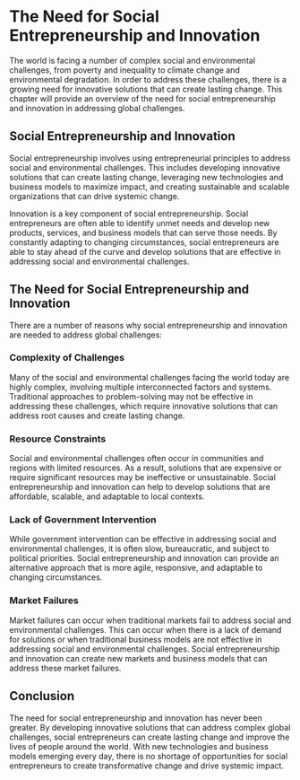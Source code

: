 The Need for Social Entrepreneurship and Innovation
=================================================================

The world is facing a number of complex social and environmental challenges, from poverty and inequality to climate change and environmental degradation. In order to address these challenges, there is a growing need for innovative solutions that can create lasting change. This chapter will provide an overview of the need for social entrepreneurship and innovation in addressing global challenges.

Social Entrepreneurship and Innovation
--------------------------------------

Social entrepreneurship involves using entrepreneurial principles to address social and environmental challenges. This includes developing innovative solutions that can create lasting change, leveraging new technologies and business models to maximize impact, and creating sustainable and scalable organizations that can drive systemic change.

Innovation is a key component of social entrepreneurship. Social entrepreneurs are often able to identify unmet needs and develop new products, services, and business models that can serve those needs. By constantly adapting to changing circumstances, social entrepreneurs are able to stay ahead of the curve and develop solutions that are effective in addressing social and environmental challenges.

The Need for Social Entrepreneurship and Innovation
---------------------------------------------------

There are a number of reasons why social entrepreneurship and innovation are needed to address global challenges:

### Complexity of Challenges

Many of the social and environmental challenges facing the world today are highly complex, involving multiple interconnected factors and systems. Traditional approaches to problem-solving may not be effective in addressing these challenges, which require innovative solutions that can address root causes and create lasting change.

### Resource Constraints

Social and environmental challenges often occur in communities and regions with limited resources. As a result, solutions that are expensive or require significant resources may be ineffective or unsustainable. Social entrepreneurship and innovation can help to develop solutions that are affordable, scalable, and adaptable to local contexts.

### Lack of Government Intervention

While government intervention can be effective in addressing social and environmental challenges, it is often slow, bureaucratic, and subject to political priorities. Social entrepreneurship and innovation can provide an alternative approach that is more agile, responsive, and adaptable to changing circumstances.

### Market Failures

Market failures can occur when traditional markets fail to address social and environmental challenges. This can occur when there is a lack of demand for solutions or when traditional business models are not effective in addressing social and environmental challenges. Social entrepreneurship and innovation can create new markets and business models that can address these market failures.

Conclusion
----------

The need for social entrepreneurship and innovation has never been greater. By developing innovative solutions that can address complex global challenges, social entrepreneurs can create lasting change and improve the lives of people around the world. With new technologies and business models emerging every day, there is no shortage of opportunities for social entrepreneurs to create transformative change and drive systemic impact.
